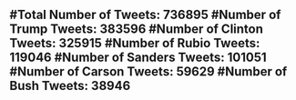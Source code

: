 #Total Number of Tweets: 736895 
#Number of Trump Tweets: 383596
#Number of Clinton Tweets: 325915
#Number of Rubio Tweets: 119046
#Number of Sanders Tweets: 101051
#Number of Carson Tweets: 59629
#Number of Bush Tweets: 38946
---
